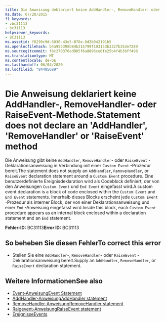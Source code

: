 ```yaml
---
title: Die Anweisung deklariert keine AddHandler-, RemoveHandler- oder RaiseEvent-Methode.
ms.date: 07/20/2015
f1_keywords:
- vbc31113
- bc31113
helpviewer_keywords:
- BC31113
ms.assetid: f8299c9d-6030-43e5-878e-8d2b042191b5
ms.openlocfilehash: b4a955398b84b215799f103153b3327b35de7289
ms.sourcegitcommit: f8c270376ed905f6a8896ce0fe25b4f4b38ff498
ms.translationtype: MT
ms.contentlocale: de-DE
ms.lasthandoff: 06/04/2020
ms.locfileid: "84405689"
---
```

# <a name="statement-does-not-declare-an-addhandler-removehandler-or-raiseevent-method"></a><span data-ttu-id="13ea3-102">Die Anweisung deklariert keine AddHandler-, RemoveHandler- oder RaiseEvent-Methode.</span><span class="sxs-lookup"><span data-stu-id="13ea3-102">Statement does not declare an 'AddHandler', 'RemoveHandler' or 'RaiseEvent' method</span></span>
<span data-ttu-id="13ea3-103">Die Anweisung gibt keine `AddHandler`, `RemoveHandler`- oder `RaiseEvent` -Deklarationsanweisung in Verbindung mit einer `Custom Event` -Prozedur bereit.</span><span class="sxs-lookup"><span data-stu-id="13ea3-103">The statement does not supply an `AddHandler`, `RemoveHandler`, or `RaiseEvent` declaration statement around a `Custom Event` procedure.</span></span> <span data-ttu-id="13ea3-104">Eine benutzerdefinierte Ereignisdeklaration wird als Codeblock definiert, der von den Anweisungen `Custom Event` und `End Event` eingefasst wird.</span><span class="sxs-lookup"><span data-stu-id="13ea3-104">A custom event declaration is a block of code enclosed within the `Custom Event` and `End Event` statements.</span></span> <span data-ttu-id="13ea3-105">Innerhalb dieses Blocks erscheint jede `Custom Event` -Prozedur als interner Block, der von einer Deklarationsanweisung und einer `End` -Anweisung eingefasst wird.</span><span class="sxs-lookup"><span data-stu-id="13ea3-105">Inside this block, each `Custom Event` procedure appears as an internal block enclosed within a declaration statement and an `End` statement.</span></span>  
  
 <span data-ttu-id="13ea3-106">**Fehler-ID:** BC31113</span><span class="sxs-lookup"><span data-stu-id="13ea3-106">**Error ID:** BC31113</span></span>  
  
## <a name="to-correct-this-error"></a><span data-ttu-id="13ea3-107">So beheben Sie diesen Fehler</span><span class="sxs-lookup"><span data-stu-id="13ea3-107">To correct this error</span></span>  
  
- <span data-ttu-id="13ea3-108">Stellen Sie eine `AddHandler`-, `RemoveHandler`- oder `RaiseEvent` -Deklarationsanweisung bereit.</span><span class="sxs-lookup"><span data-stu-id="13ea3-108">Supply an `AddHandler`, `RemoveHandler`, or `RaiseEvent` declaration statement.</span></span>  
  
## <a name="see-also"></a><span data-ttu-id="13ea3-109">Weitere Informationen</span><span class="sxs-lookup"><span data-stu-id="13ea3-109">See also</span></span>

- [<span data-ttu-id="13ea3-110">Event-Anweisung</span><span class="sxs-lookup"><span data-stu-id="13ea3-110">Event Statement</span></span>](../language-reference/statements/event-statement.md)
- [<span data-ttu-id="13ea3-111">AddHandler-Anweisung</span><span class="sxs-lookup"><span data-stu-id="13ea3-111">AddHandler statement</span></span>](../language-reference/statements/addhandler-statement.md)
- [<span data-ttu-id="13ea3-112">RemoveHandler-Anweisung</span><span class="sxs-lookup"><span data-stu-id="13ea3-112">RemoveHandler statement</span></span>](../language-reference/statements/removehandler-statement.md)
- [<span data-ttu-id="13ea3-113">Raigevent-Anweisung</span><span class="sxs-lookup"><span data-stu-id="13ea3-113">RaiseEvent statement</span></span>](../language-reference/statements/raiseevent-statement.md)
- [<span data-ttu-id="13ea3-114">Ereignisse</span><span class="sxs-lookup"><span data-stu-id="13ea3-114">Events</span></span>](../programming-guide/language-features/events/index.md)
